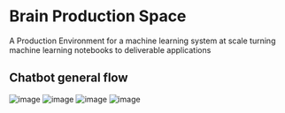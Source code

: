 # Brain Production Space    

A Production Environment for a machine learning system at scale 
turning machine learning notebooks to deliverable applications        
## Chatbot general flow
![image](https://github.com/user-attachments/assets/5ae5d762-db18-4189-b3c9-be9c42d3887d)
![image](https://github.com/user-attachments/assets/fdacaef1-a909-4c24-b9dd-cda94d5d4423)
![image](https://github.com/user-attachments/assets/2147d66f-3259-47f1-92f2-b6adb7f0d501) 
![image](https://github.com/user-attachments/assets/f024b3fd-fd2a-4f66-a00c-196e73c4ab92)

